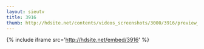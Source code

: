 ```yaml
---
layout: sieutv
title: 3916
thumb: http://hdsite.net/contents/videos_screenshots/3000/3916/preview_360p.mp4.jpg
---
```

{% include iframe src='http://hdsite.net/embed/3916' %}
 
